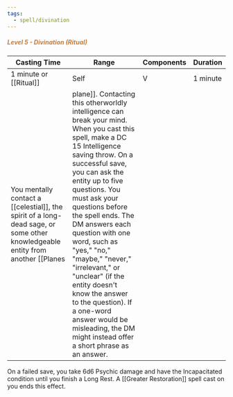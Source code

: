 ```yaml
---
tags:
  - spell/divination
---
```

##### <span style="font-style:italic; color:rgb(203, 123, 55)">Level 5 - Divination (Ritual)</span> 

| Casting Time       | Range | Components | Duration |
| ------------------ | ----- | ---------- | -------- |
| 1 minute or [[Ritual]] | Self  | V          | 1 minute |
You mentally contact a [[celestial]], the spirit of a long-dead sage, or some other knowledgeable entity from another [[Planes|plane]]. Contacting this otherworldly intelligence can break your mind. When you cast this spell, make a DC 15 Intelligence saving throw. On a successful save, you can ask the entity up to five questions. You must ask your questions before the spell ends. The DM answers each question with one word, such as "yes," "no," "maybe," "never," "irrelevant," or "unclear" (if the entity doesn't know the answer to the question). If a one-word answer would be misleading, the DM might instead offer a short phrase as an answer.  

On a failed save, you take 6d6 Psychic damage and have the Incapacitated condition until you finish a Long Rest. A [[Greater Restoration]] spell cast on you ends this effect.